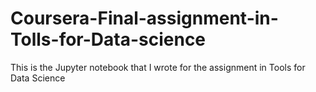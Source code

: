 # Coursera-Final-assignment-in-Tolls-for-Data-science
This is the Jupyter notebook that I wrote for the assignment in Tools for Data Science

